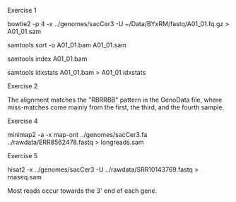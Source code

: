 Exercise 1

bowtie2 -p 4 -x ../genomes/sacCer3 -U ~/Data/BYxRM/fastq/A01_01.fq.gz > A01_01.sam

samtools sort -o A01_01.bam A01_01.sam

samtools index A01_01.bam

samtools idxstats A01_01.bam > A01_01.idxstats

Exercise 2

The alignment matches the "RBRRBB" pattern in the GenoData file, where miss-matches come mainly from the first, the third, and the fourth sample.

Exercise 4

minimap2 -a -x map-ont ../genomes/sacCer3.fa ../rawdata/ERR8562478.fastq > longreads.sam

Exercise 5

hisat2 -x ../genomes/sacCer3 -U ../rawdata/SRR10143769.fastq > rnaseq.sam

Most reads occur towards the 3' end of each gene.
